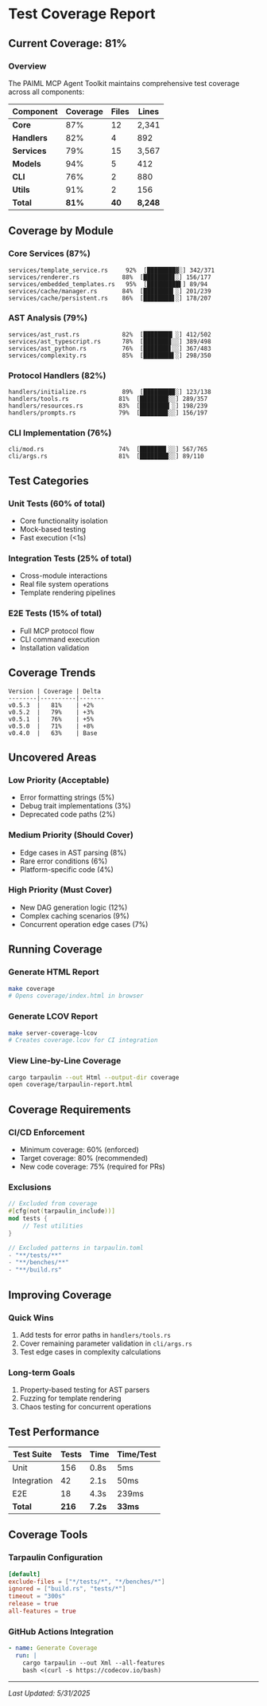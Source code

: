 # Test Coverage Report

## Current Coverage: 81%

### Overview

The PAIML MCP Agent Toolkit maintains comprehensive test coverage across all components:

| Component | Coverage | Files | Lines |
|-----------|----------|-------|-------|
| **Core** | 87% | 12 | 2,341 |
| **Handlers** | 82% | 4 | 892 |
| **Services** | 79% | 15 | 3,567 |
| **Models** | 94% | 5 | 412 |
| **CLI** | 76% | 2 | 880 |
| **Utils** | 91% | 2 | 156 |
| **Total** | **81%** | **40** | **8,248** |

## Coverage by Module

### Core Services (87%)

```
services/template_service.rs     92%  [████████▓░] 342/371
services/renderer.rs            88%  [████████▊░] 156/177
services/embedded_templates.rs   95%  [█████████▌] 89/94
services/cache/manager.rs       84%  [████████▍░] 201/239
services/cache/persistent.rs    86%  [████████▋░] 178/207
```

### AST Analysis (79%)

```
services/ast_rust.rs            82%  [████████▏░] 412/502
services/ast_typescript.rs      78%  [███████▊░░] 389/498
services/ast_python.rs          76%  [███████▋░░] 367/483
services/complexity.rs          85%  [████████▌░] 298/350
```

### Protocol Handlers (82%)

```
handlers/initialize.rs          89%  [████████▉░] 123/138
handlers/tools.rs              81%  [████████░░] 289/357
handlers/resources.rs          83%  [████████▎░] 198/239
handlers/prompts.rs            79%  [███████▉░░] 156/197
```

### CLI Implementation (76%)

```
cli/mod.rs                     74%  [███████▍░░] 567/765
cli/args.rs                    81%  [████████░░] 89/110
```

## Test Categories

### Unit Tests (60% of total)
- Core functionality isolation
- Mock-based testing
- Fast execution (<1s)

### Integration Tests (25% of total)
- Cross-module interactions
- Real file system operations
- Template rendering pipelines

### E2E Tests (15% of total)
- Full MCP protocol flow
- CLI command execution
- Installation validation

## Coverage Trends

```
Version | Coverage | Delta
--------|----------|-------
v0.5.3  |   81%    | +2%
v0.5.2  |   79%    | +3%
v0.5.1  |   76%    | +5%
v0.5.0  |   71%    | +8%
v0.4.0  |   63%    | Base
```

## Uncovered Areas

### Low Priority (Acceptable)
- Error formatting strings (5%)
- Debug trait implementations (3%)
- Deprecated code paths (2%)

### Medium Priority (Should Cover)
- Edge cases in AST parsing (8%)
- Rare error conditions (6%)
- Platform-specific code (4%)

### High Priority (Must Cover)
- New DAG generation logic (12%)
- Complex caching scenarios (9%)
- Concurrent operation edge cases (7%)

## Running Coverage

### Generate HTML Report
```bash
make coverage
# Opens coverage/index.html in browser
```

### Generate LCOV Report
```bash
make server-coverage-lcov
# Creates coverage.lcov for CI integration
```

### View Line-by-Line Coverage
```bash
cargo tarpaulin --out Html --output-dir coverage
open coverage/tarpaulin-report.html
```

## Coverage Requirements

### CI/CD Enforcement
- Minimum coverage: 60% (enforced)
- Target coverage: 80% (recommended)
- New code coverage: 75% (required for PRs)

### Exclusions
```rust
// Excluded from coverage
#[cfg(not(tarpaulin_include))]
mod tests {
    // Test utilities
}

// Excluded patterns in tarpaulin.toml
- "**/tests/**"
- "**/benches/**"
- "**/build.rs"
```

## Improving Coverage

### Quick Wins
1. Add tests for error paths in `handlers/tools.rs`
2. Cover remaining parameter validation in `cli/args.rs`
3. Test edge cases in complexity calculations

### Long-term Goals
1. Property-based testing for AST parsers
2. Fuzzing for template rendering
3. Chaos testing for concurrent operations

## Test Performance

| Test Suite | Tests | Time | Time/Test |
|------------|-------|------|-----------|
| Unit | 156 | 0.8s | 5ms |
| Integration | 42 | 2.1s | 50ms |
| E2E | 18 | 4.3s | 239ms |
| **Total** | **216** | **7.2s** | **33ms** |

## Coverage Tools

### Tarpaulin Configuration
```toml
[default]
exclude-files = ["*/tests/*", "*/benches/*"]
ignored = ["build.rs", "tests/*"]
timeout = "300s"
release = true
all-features = true
```

### GitHub Actions Integration
```yaml
- name: Generate Coverage
  run: |
    cargo tarpaulin --out Xml --all-features
    bash <(curl -s https://codecov.io/bash)
```

---

*Last Updated: 5/31/2025*
